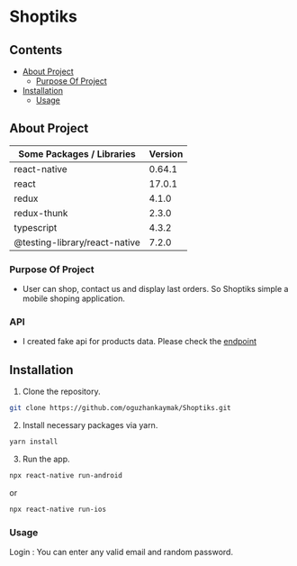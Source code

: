 # Shoptiks

<!-- Contents -->

## Contents

- [About Project](#about-project)
  - [Purpose Of Project](#purpose-of-project)
- [Installation](#installation)
  - [Usage](#usage)

## About Project

| Some Packages / Libraries     | Version |
| -------------------------     | ------- |
| react-native                  | 0.64.1  |
| react                         | 17.0.1  |
| redux                         | 4.1.0   |
| redux-thunk                   | 2.3.0   |
| typescript                    | 4.3.2   |
| @testing-library/react-native | 7.2.0   |

### Purpose Of Project

- User can shop, contact us and display last orders. So Shoptiks simple a mobile shoping application.

### API

- I created fake api for products data. Please check the [endpoint](https://mobile-shopiks.herokuapp.com/getProducts)

## Installation

1. Clone the repository.

```sh
git clone https://github.com/oguzhankaymak/Shoptiks.git
```

2. Install necessary packages via yarn.

```sh
yarn install
```

3. Run the app.

```sh
npx react-native run-android
```
  or

```sh
npx react-native run-ios
```

### Usage

Login : You can enter any valid email and random password.


